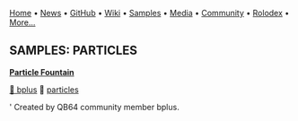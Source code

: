 [Home](https://qb64.com) • [News](/news.md) • [GitHub](/github.md) • [Wiki](/wiki.md) • [Samples](/samples.md) • [Media](/media.md) • [Community](/community.md) • [Rolodex](/rolodex.md) • [More...](/more.md)

## SAMPLES: PARTICLES

**[Particle Fountain](particle-fountain/index.md)**

[🐝 bplus](bplus.md) 🔗 [particles](particles.md)

' Created by QB64 community member bplus.
